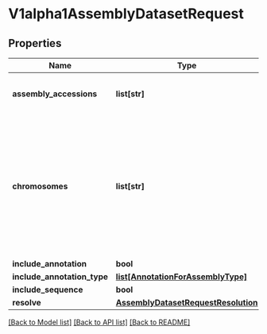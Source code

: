 # V1alpha1AssemblyDatasetRequest

## Properties
Name | Type | Description | Notes
------------ | ------------- | ------------- | -------------
**assembly_accessions** | **list[str]** | Use &#39;add item&#39; to include multiple assembly accessions. | [optional] 
**chromosomes** | **list[str]** | The default setting is all chromosome. Specify individual chromosome by string (1,2,MT or chr1,chr2.chrMT). Unplaced sequences are treated like their own chromosome (&#39;Un&#39;). The filter only applies to fasta sequence. | [optional] 
**include_annotation** | **bool** |  | [optional] 
**include_annotation_type** | [**list[AnnotationForAssemblyType]**](AnnotationForAssemblyType.md) |  | [optional] 
**include_sequence** | **bool** |  | [optional] 
**resolve** | [**AssemblyDatasetRequestResolution**](AssemblyDatasetRequestResolution.md) |  | [optional] 

[[Back to Model list]](../README.md#documentation-for-models) [[Back to API list]](../README.md#documentation-for-api-endpoints) [[Back to README]](../README.md)


